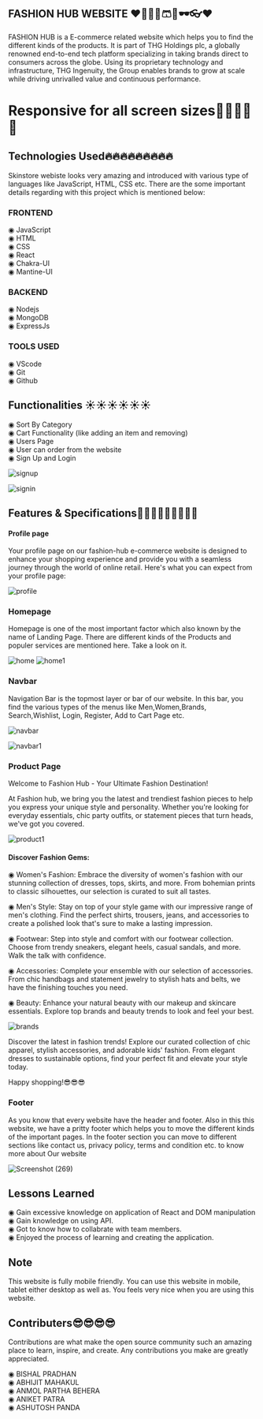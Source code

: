 ## FASHION HUB WEBSITE ❤🥼🧥👖🩳👕🕶👓❤

FASHION HUB is a E-commerce related website which helps you to find the different kinds of the products. It is part of THG Holdings plc, a globally renowned end-to-end tech platform specializing in taking brands direct to consumers across the globe. Using its proprietary technology and infrastructure, THG Ingenuity, the Group enables brands to grow at scale while driving unrivalled value and continuous performance.

# Responsive for all screen sizes🚀🚀🚀🚀🚀

## Technologies Used🔥🔥🔥🔥🔥🔥🔥🔥🔥

Skinstore webiste looks very amazing and introduced with various type of languages like JavaScript, HTML, CSS etc. There are the some important details regarding with this project which is mentioned below:

### FRONTEND

◉ JavaScript  
◉ HTML  
◉ CSS  
◉ React  
◉ Chakra-UI  
◉ Mantine-UI

### BACKEND

◉ Nodejs  
◉ MongoDB  
◉ ExpressJs  


### TOOLS USED

◉ VScode  
◉ Git  
◉ Github

## Functionalities ☀☀☀☀☀☀

◉ Sort By Category  
◉ Cart Functionality (like adding an item and removing)  
◉ Users Page  
◉ User can order from the website  
◉ Sign Up and Login

![signup](https://github.com/AnmolBehera/E-Clothing/assets/105370000/f06bea30-44ce-4d6a-827e-bcacffe5d1c5)

![signin](https://github.com/AnmolBehera/E-Clothing/assets/105370000/e35baf67-d4f1-49cc-ae06-2ab6f92789aa)

## Features & Specifications🚀🚀🚀🚀🚀🚀🚀🚀🚀

#### Profile page

Your profile page on our fashion-hub e-commerce website is designed to enhance your shopping experience and provide you with a seamless journey through the world of online retail. Here's what you can expect from your profile page:

![profile](https://github.com/AnmolBehera/E-Clothing/assets/105370000/8fefe9b9-da25-4a45-8f15-32d3e804f760)

### Homepage

Homepage is one of the most important factor which also known by the name of Landing Page. There are different kinds of the Products and populer services are mentioned here. Take a look on it.

![home](https://github.com/AnmolBehera/E-Clothing/assets/105370000/c838346c-4842-4f11-bcdb-5f7730a1a446)
![home1](https://github.com/AnmolBehera/E-Clothing/assets/105370000/dc9d5d50-3b82-41f4-a323-bda16e1bf267)

### Navbar

Navigation Bar is the topmost layer or bar of our website. In this bar, you find the various types of the menus like Men,Women,Brands, Search,Wishlist, Login, Register, Add to Cart Page etc.

![navbar](https://github.com/AnmolBehera/E-Clothing/assets/105370000/0673372b-dfc8-4c6e-9ef7-2c8eb6a46bd2)

![navbar1](https://github.com/AnmolBehera/E-Clothing/assets/105370000/64245e99-7cf7-4ae2-94b4-02c88b1f6cb2)



### Product Page

Welcome to Fashion Hub - Your Ultimate Fashion Destination!

At Fashion hub, we bring you the latest and trendiest fashion pieces to help you express your unique style and personality. Whether you're looking for everyday essentials, chic party outfits, or statement pieces that turn heads, we've got you covered.

![product1](https://github.com/AnmolBehera/E-Clothing/assets/105370000/0a311fe5-dd74-43db-853f-016d41e84d81)

#### Discover Fashion Gems:

◉ Women's Fashion: Embrace the diversity of women's fashion with our stunning collection of dresses, tops, skirts, and more. From bohemian prints to classic silhouettes, our selection is curated to suit all
tastes.

◉ Men's Style: Stay on top of your style game with our impressive range of men's clothing. Find the perfect shirts, trousers, jeans, and accessories to create a polished look that's sure to make a lasting
impression.

◉ Footwear: Step into style and comfort with our footwear collection. Choose from trendy sneakers, elegant heels, casual sandals, and more. Walk the talk with confidence.

◉ Accessories: Complete your ensemble with our selection of accessories. From chic handbags and statement jewelry to stylish hats and belts, we have the finishing touches you need.

◉ Beauty: Enhance your natural beauty with our makeup and skincare essentials. Explore top brands and beauty trends to look and feel your best.

![brands](https://github.com/AnmolBehera/E-Clothing/assets/105370000/4000736e-a940-40ce-8d10-3b97e4ee05cd)

Discover the latest in fashion trends! Explore our curated collection of chic apparel, stylish accessories, and adorable kids' fashion. From elegant dresses to sustainable options, find your perfect fit and
elevate your style today.

Happy shopping!😎😎😎

### Footer

As you know that every website have the header and footer. Also in this this website, we have a pritty footer which helps you to move the different kinds of the important pages.
In the footer section you can move to different sections like contact us, privacy policy, terms and condition etc. to know more about Our website

![Screenshot (269)](https://github.com/AnmolBehera/E-Clothing/assets/105370000/268e8993-07e7-475e-aaab-187d417dd5ee)

## Lessons Learned

◉ Gain excessive knowledge on application of React and DOM manipulation  
◉ Gain knowledge on using API.  
◉ Got to know how to collabrate with team members.  
◉ Enjoyed the process of learning and creating the application.

## Note

This website is fully mobile friendly. You can use this website in mobile, tablet either desktop as well as. You feels very nice when you are using this website.

## Contributers😎😎😎😎

Contributions are what make the open source community such an amazing place to learn, inspire, and create. Any contributions you make are greatly appreciated.

◉ BISHAL PRADHAN  
◉ ABHIJIT MAHAKUL  
◉ ANMOL PARTHA BEHERA  
◉ ANIKET PATRA  
◉ ASHUTOSH PANDA
